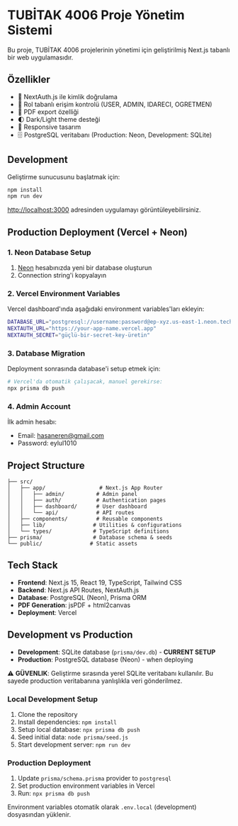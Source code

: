 # TUBİTAK 4006 Proje Yönetim Sistemi

Bu proje, TUBİTAK 4006 projelerinin yönetimi için geliştirilmiş Next.js tabanlı bir web uygulamasıdır.

## Özellikler

- 🔐 NextAuth.js ile kimlik doğrulama
- 👥 Rol tabanlı erişim kontrolü (USER, ADMIN, IDARECI, OGRETMEN)
- 📄 PDF export özelliği
- 🌓 Dark/Light theme desteği
- 📱 Responsive tasarım
- 🗄️ PostgreSQL veritabanı (Production: Neon, Development: SQLite)

## Development

Geliştirme sunucusunu başlatmak için:

```bash
npm install
npm run dev
```

[http://localhost:3000](http://localhost:3000) adresinden uygulamayı görüntüleyebilirsiniz.

## Production Deployment (Vercel + Neon)

### 1. Neon Database Setup
1. [Neon](https://neon.tech) hesabınızda yeni bir database oluşturun
2. Connection string'i kopyalayın

### 2. Vercel Environment Variables
Vercel dashboard'ında aşağıdaki environment variables'ları ekleyin:

```bash
DATABASE_URL="postgresql://username:password@ep-xyz.us-east-1.neon.tech/neondb?sslmode=require"
NEXTAUTH_URL="https://your-app-name.vercel.app"
NEXTAUTH_SECRET="güçlü-bir-secret-key-üretin"
```

### 3. Database Migration
Deployment sonrasında database'i setup etmek için:

```bash
# Vercel'da otomatik çalışacak, manuel gerekirse:
npx prisma db push
```

### 4. Admin Account
İlk admin hesabı:
- Email: hasaneren@gmail.com
- Password: eylul1010

## Project Structure

```
├── src/
│   ├── app/                 # Next.js App Router
│   │   ├── admin/          # Admin panel
│   │   ├── auth/           # Authentication pages
│   │   ├── dashboard/      # User dashboard
│   │   └── api/            # API routes
│   ├── components/         # Reusable components
│   ├── lib/               # Utilities & configurations
│   └── types/             # TypeScript definitions
├── prisma/                # Database schema & seeds
└── public/               # Static assets
```

## Tech Stack

- **Frontend**: Next.js 15, React 19, TypeScript, Tailwind CSS
- **Backend**: Next.js API Routes, NextAuth.js
- **Database**: PostgreSQL (Neon), Prisma ORM
- **PDF Generation**: jsPDF + html2canvas
- **Deployment**: Vercel

## Development vs Production

- **Development**: SQLite database (`prisma/dev.db`) - **CURRENT SETUP**
- **Production**: PostgreSQL database (Neon) - when deploying

⚠️ **GÜVENLIK**: Geliştirme sırasında yerel SQLite veritabanı kullanılır. Bu sayede production veritabanına yanlışlıkla veri gönderilmez.

### Local Development Setup

1. Clone the repository
2. Install dependencies: `npm install`
3. Setup local database: `npx prisma db push`
4. Seed initial data: `node prisma/seed.js`
5. Start development server: `npm run dev`

### Production Deployment

1. Update `prisma/schema.prisma` provider to `postgresql`
2. Set production environment variables in Vercel
3. Run: `npx prisma db push`

Environment variables otomatik olarak `.env.local` (development) dosyasından yüklenir.
